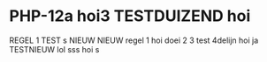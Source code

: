 # PHP-12a  hoi3 TESTDUIZEND hoi
REGEL 1 TEST s NIEUW NIEUW  regel 1
hoi
doei 2 3 test 4delijn hoi ja TESTNIEUW
lol
sss
hoi s